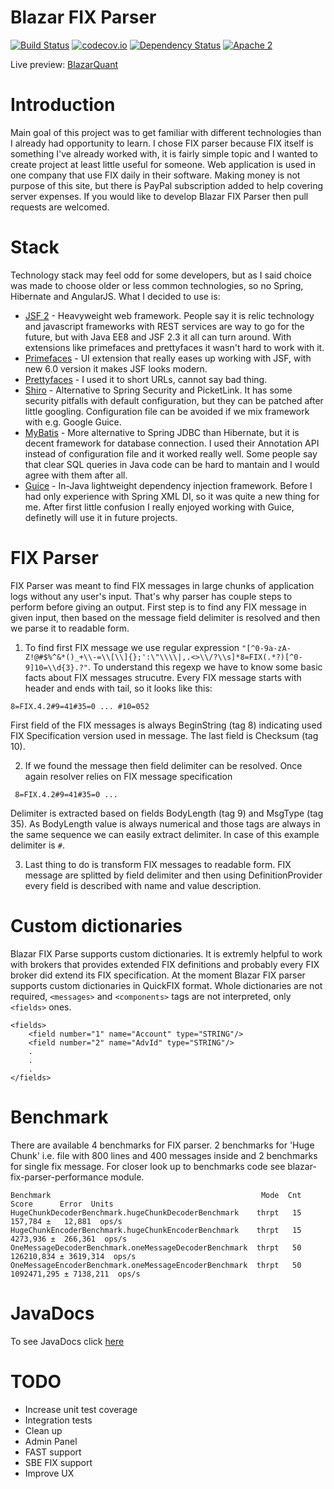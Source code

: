 # Blazar FIX Parser

[![Build Status](https://travis-ci.org/OpenBlazar/blazar-fix-parser.svg?branch=master)](https://travis-ci.org/OpenBlazar/blazar-fix-parser) 
[![codecov.io](https://codecov.io/github/OpenBlazar/blazar-fix-parser/coverage.svg?branch=master)](https://codecov.io/github/OpenBlazar/blazar-fix-parser?branch=master)
[![Dependency Status](https://www.versioneye.com/user/projects/56ac0d077e03c7003ba40de7/badge.svg?style=flat)](https://www.versioneye.com/user/projects/56ac0d077e03c7003ba40de7)
[![Apache 2](http://img.shields.io/badge/license-Apache%202-red.svg)](http://www.apache.org/licenses/LICENSE-2.0)

Live preview: [BlazarQuant](http://blazarquant.com/parser)

# Introduction

Main goal of this project was to get familiar with different technologies than I already had opportunity to learn. I chose FIX parser because FIX itself is something I've already worked with, it is fairly simple topic and I wanted to create project at least little useful for someone. Web application is used in one company that use FIX daily in their software. Making money is not purpose of this site, but there is PayPal subscription added to help covering server expenses. If you would like to develop Blazar FIX Parser then pull requests are welcomed. 

# Stack

Technology stack may feel odd for some developers, but as I said choice was made to choose older or less common technologies, so no Spring, Hibernate and AngularJS. What I decided to use is:

* [JSF 2](https://javaserverfaces.java.net/) - Heavyweight web framework. People say it is relic technology and javascript frameworks with REST services are way to go for the future, but with Java EE8 and JSF 2.3 it all can turn around. With extensions like primefaces and prettyfaces it wasn't hard to work with it.
* [Primefaces](https://github.com/primefaces/primefaces) - UI extension that really eases up working with JSF, with new 6.0 version it makes JSF looks modern. 
* [Prettyfaces](https://github.com/ocpsoft/prettyfaces) - I used it to short URLs, cannot say bad thing.
* [Shiro](https://github.com/apache/shiro) - Alternative to Spring Security and PicketLink. It has some security pitfalls with default configuration, but they can be patched after little googling. Configuration file can be avoided if we mix framework with e.g. Google Guice. 
* [MyBatis](https://github.com/mybatis/mybatis-3) - More alternative to Spring JDBC than Hibernate, but it is decent framework for database connection. I used their Annotation API instead of configuration file and it worked really well. Some people say that clear SQL queries in Java code can be hard to mantain and I would agree with them after all.
* [Guice](https://github.com/google/guice) - In-Java lightweight dependency injection framework. Before I had only experience with Spring XML DI, so it was quite a new thing for me. After first little confusion I really enjoyed working with Guice, definetly will use it in future projects.

# FIX Parser

FIX Parser was meant to find FIX messages in large chunks of application logs without any user's input. That's why parser has couple steps to perform before giving an output. First step is to find any FIX message in given input, then based on the message field delimiter is resolved and then we parse it to readable form.

1. To find first FIX message we use regular expression `"[^0-9a-zA-Z!@#$%^&*()_+\\-=\\[\\]{};':\"\\\\|,.<>\\/?\\s]*8=FIX(.*?)[^0-9]10=\\d{3}.?"`. To understand this regexp we have to know some basic facts about FIX messages strucutre. Every FIX message starts with header and ends with tail, so it looks like this:

  ``` 8=FIX.4.2#9=41#35=0 ... #10=052 ``` 

  First field of the FIX messages is always BeginString (tag 8) indicating used FIX Specification version used in message. The last field is Checksum (tag 10).

2. If we found the message then field delimiter can be resolved. Once again resolver relies on FIX message specification

  ``` 8=FIX.4.2#9=41#35=0 ...```
  
  Delimiter is extracted based on fields BodyLength (tag 9) and MsgType (tag 35). As BodyLength value is always numerical and those tags are always in the same sequence we can easily extract delimiter. In case of this example delimiter is `#`.
  
3. Last thing to do is transform FIX messages to readable form. FIX message are splitted by field delimiter and then using DefinitionProvider every field is described with name and value description.
 
# Custom dictionaries

Blazar FIX Parse supports custom dictionaries. It is extremly helpful to work with brokers that provides extended FIX definitions and probably every FIX broker did extend its FIX specification. At the moment Blazar FIX parser supports custom dictionaries in QuickFIX format. Whole dictionaries are not required, `<messages>` and `<components>` tags are not interpreted, only `<fields>` ones.

```
<fields>
    <field number="1" name="Account" type="STRING"/>
    <field number="2" name="AdvId" type="STRING"/>
    .
    .
    .
</fields>
```

# Benchmark

There are available 4 benchmarks for FIX parser. 2 benchmarks for 'Huge Chunk' i.e. file with 800 lines and 400 messages inside and 2 benchmarks for single fix message. For closer look up to benchmarks code see blazar-fix-parser-performance module.

```
Benchmark                                               Mode  Cnt        Score      Error  Units
HugeChunkDecoderBenchmark.hugeChunkDecoderBenchmark    thrpt   15      157,784 ±   12,881  ops/s
HugeChunkEncoderBenchmark.hugeChunkEncoderBenchmark    thrpt   15     4273,936 ±  266,361  ops/s
OneMessageDecoderBenchmark.oneMessageDecoderBenchmark  thrpt   50   126210,834 ± 3619,314  ops/s
OneMessageEncoderBenchmark.oneMessageEncoderBenchmark  thrpt   50  1092471,295 ± 7138,211  ops/s
```

# JavaDocs

To see JavaDocs click [here](http://openblazar.github.io/blazar-fix-parser/)

# TODO

* Increase unit test coverage
* Integration tests
* Clean up
* Admin Panel
* FAST support
* SBE FIX support
* Improve UX
